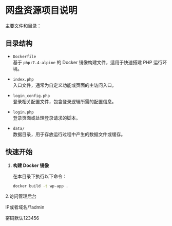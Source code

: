 # 网盘资源项目说明

主要文件和目录：

## 目录结构

- `Dockerfile`  
  基于 `php:7.4-alpine` 的 Docker 镜像构建文件，适用于快速搭建 PHP 运行环境。

- `index.php`  
  入口文件，通常为自定义功能或页面的主访问入口。

- `login_config.php`  
  登录相关配置文件，包含登录逻辑所需的配置信息。

- `login.php`  
  登录页面或处理登录请求的脚本。

- `data/`  
  数据目录，用于存放运行过程中产生的数据文件或缓存。

## 快速开始

1. **构建 Docker 镜像**

   在本目录下执行以下命令：

   ```bash
   docker build -t wp-app .

2.访问管理后台

IP或者域名/?admin

密码默认123456
